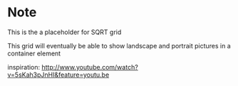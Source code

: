 # Note

This is the a placeholder for SQRT grid

This grid will eventually be able to show landscape and portrait pictures in a container element

inspiration: http://www.youtube.com/watch?v=5sKah3pJnHI&feature=youtu.be
